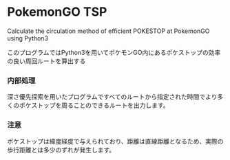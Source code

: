 # PokemonGO TSP

Calculate the circulation method of efficient POKESTOP at PokemonGO using Python3

このプログラムではPython3を用いてポケモンGO内にあるポケストップの効率の良い周回ルートを算出する

### 内部処理

深さ優先探索を用いたプログラムですべてのルートから指定された時間でより多くのポケストップを周ることのできるルートを出力します。

### 注意

ポケストップは緯度経度で与えられており、距離は直線距離となるため、実際の歩行距離とは多少のずれが発生します。



